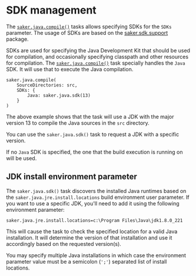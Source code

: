 # SDK management

The [`saker.java.compile()`](/taskdoc/saker.java.compile.html) tasks allows specifying SDKs for the `SDKs` parameter. The usage of SDKs are based on the [saker.sdk.support](root:/saker.sdk.support/index.html) package.

SDKs are used for specifying the Java Development Kit that should be used for compilation, and occasionally specifying classpath and other resources for compilation. The [`saker.java.compile()`](/taskdoc/saker.java.compile.html) task specially handles the `Java` SDK. It will use that to execute the Java compilation.

```sakerscript
saker.java.compile(
	SourceDirectories: src,
	SDKs: {
		Java: saker.java.sdk(13)
	}
)
```

The above example shows that the task will use a JDK with the major version 13 to compile the Java sources in the `src` directory.

You can use the `saker.java.sdk()` task to request a JDK with a specific version.

If no `Java` SDK is specified, the one that the build execution is running on will be used.

## JDK install environment parameter

The `saker.java.sdk()` task discovers the installed Java runtimes based on the `saker.java.jre.install.locations` build environment user parameter. If you want to use a specific JDK, you'll need to add it using the following environment parameter:

```plaintext
saker.java.jre.install.locations=c:\Program Files\Java\jdk1.8.0_221
```

This will cause the task to check the specified location for a valid Java installation. It will determine the version of that installation and use it accordingly based on the requested version(s).

You may specify multiple Java installations in which case the environment parameter value must be a semicolon (`';'`) separated list of install locations.
